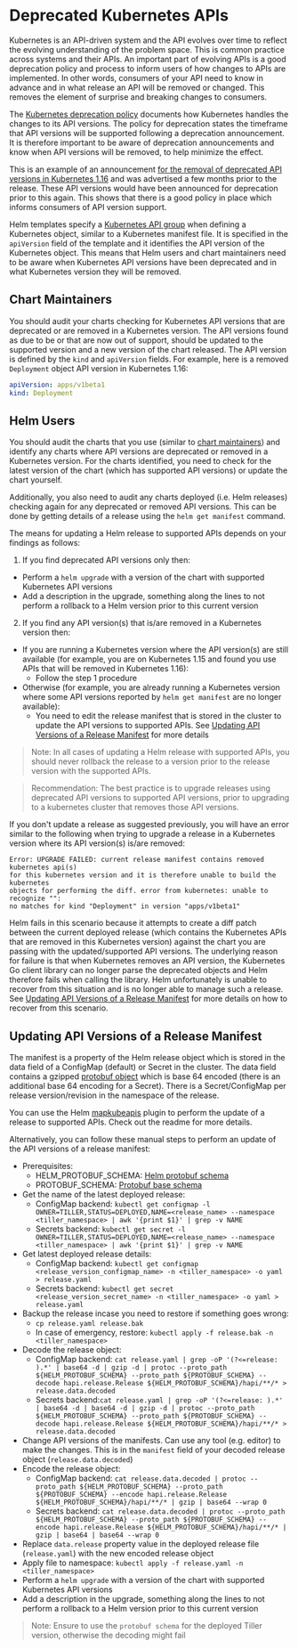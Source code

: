 # Deprecated Kubernetes APIs

Kubernetes is an API-driven system and the API evolves over time to reflect
the evolving understanding of the problem space. This is common practice
across systems and their APIs. An important part of evolving APIs is a good
deprecation policy and process to inform users of how changes to APIs are
implemented. In other words, consumers of your API need to know in advance and
in what release an API will be removed or changed. This removes the element of
surprise and breaking changes to consumers.

The [Kubernetes deprecation policy](https://kubernetes.io/docs/reference/using-api/deprecation-policy/)
documents how Kubernetes handles the changes to its API versions. The policy
for deprecation states the timeframe that API versions will be supported following
a deprecation announcement. It is therefore important to be aware of deprecation
announcements and know when API versions will be removed, to help minimize the
effect.

This is an example of an announcement [for the removal of deprecated API versions in Kubernetes 1.16](https://kubernetes.io/blog/2019/07/18/api-deprecations-in-1-16/)
and was advertised a few months prior to the release. These API versions would
have been announced for deprecation prior to this again. This shows that there
is a good policy in place which informs consumers of API version support. 

Helm templates specify a [Kubernetes API group](https://kubernetes.io/docs/concepts/overview/kubernetes-api/#api-groups)
when defining a Kubernetes object, similar to a Kubernetes manifest file. It is
specified in the `apiVersion` field of the template and it identifies the API
version of the Kubernetes object. This means that Helm users and chart maintainers
need to be aware when Kubernetes API versions have been deprecated and in what
Kubernetes version they will be removed.

## Chart Maintainers

You should audit your charts checking for Kubernetes API versions that are
deprecated or are removed in a Kubernetes version. The API versions found as
due to be or that are now out of support, should be updated to the supported
version and a new version of the chart released. The API version is defined by
the `kind` and `apiVersion` fields. For example, here is a removed `Deployment`
object API version in Kubernetes 1.16:

```yaml
apiVersion: apps/v1beta1
kind: Deployment
```

## Helm Users

You should audit the charts that you use (similar to [chart maintainers](#chart-maintainers))
and identify any charts where API versions are deprecated or removed in a
Kubernetes version. For the charts identified, you need to check for the latest
version of the chart (which has supported API versions) or update the chart
yourself.

Additionally, you also need to audit any charts deployed (i.e. Helm releases)
checking again for any deprecated or removed API versions. This can be done by
getting details of a release using the `helm get manifest` command.

The means for updating a Helm release to supported APIs depends on your findings
as follows:

1. If you find deprecated API versions only then:
  - Perform a `helm upgrade` with a version of the chart with supported Kubernetes
  API versions
  - Add a description in the upgrade, something along the lines to not perform a
  rollback to a Helm version prior to this current version
2.  If you find any API version(s) that is/are removed in a Kubernetes version
then:
  - If you are running a Kubernetes version where the API version(s) are still
  available (for example, you are on Kubernetes 1.15 and found you use APIs that
  will be removed in Kubernetes 1.16):
    - Follow the step 1 procedure
  - Otherwise (for example, you are already running a Kubernetes version where
  some API versions reported by `helm get manifest` are no longer available):
    - You need to edit the release manifest that is stored in the cluster to
    update the API versions to supported APIs. See
    [Updating API Versions of a Release Manifest](#updating-api-versions-of-a-release-manifest)
    for more details

> Note: In all cases of updating a Helm release with supported APIs, you should
never rollback the release to a version prior to the release version with the
supported APIs.

> Recommendation: The best practice is to upgrade releases using deprecated API
versions to supported API versions, prior to upgrading to a kubernetes cluster
that removes those API versions. 

If you don't update a release as suggested previously, you will have an error
similar to the following when trying to upgrade a release in a Kubernetes version
where its API version(s) is/are removed:

```
Error: UPGRADE FAILED: current release manifest contains removed kubernetes api(s)
for this kubernetes version and it is therefore unable to build the kubernetes
objects for performing the diff. error from kubernetes: unable to recognize "":
no matches for kind "Deployment" in version "apps/v1beta1"
```

Helm fails in this scenario because it attempts to create a diff patch between
the current deployed release (which contains the Kubernetes APIs that are removed
in this Kubernetes version) against the chart you are passing with the
updated/supported API versions. The underlying reason for failure is that when
Kubernetes removes an API version, the Kubernetes Go client library can no longer
parse the deprecated objects and Helm therefore fails when calling the library.
Helm unfortunately is unable to recover from this situation and is no longer able
to manage such a release.
See [Updating API Versions of a Release Manifest](#updating-api-versions-of-a-release-manifest)
for more details on how to recover from this scenario.

## Updating API Versions of a Release Manifest

The manifest is a property of the Helm release object which is stored in the data
field of a ConfigMap (default) or Secret in the cluster. The data field contains
a gzipped [protobuf object](developers#grpc-and-protobuf) which is base 64
encoded (there is an additional base 64 encoding for a Secret). There is
a Secret/ConfigMap per release version/revision in the namespace of the release.

You can use the Helm [mapkubeapis](https://github.com/hickeyma/helm-mapkubeapis)
plugin to perform the update of a release to supported APIs. Check out the
readme for more details.

Alternatively, you can follow these manual steps to perform an update of the API
versions of a release manifest:

- Prerequisites:
  - HELM_PROTOBUF_SCHEMA: [Helm protobuf schema](https://github.com/helm/helm/tree/dev-v2/_proto)
  - PROTOBUF_SCHEMA: [Protobuf base schema](https://github.com/protocolbuffers/protobuf/tree/master/src) 
- Get the name of the latest deployed release:
  - ConfigMap backend: `kubectl get configmap -l OWNER=TILLER,STATUS=DEPLOYED,NAME=<release_name> --namespace <tiller_namespace> | awk '{print $1}' | grep -v NAME`
  - Secrets backend: `kubectl get secret -l OWNER=TILLER,STATUS=DEPLOYED,NAME=<release_name> --namespace <tiller_namespace> | awk '{print $1}' | grep -v NAME`
- Get latest deployed release details:
  - ConfigMap backend: `kubectl get configmap <release_version_configmap_name> -n <tiller_namespace> -o yaml > release.yaml`
  - Secrets backend: `kubectl get secret <release_version_secret_name> -n <tiller_namespace> -o yaml > release.yaml`
- Backup the release incase you need to restore if something goes wrong:
  - `cp release.yaml release.bak`
  - In case of emergency, restore: `kubectl apply -f release.bak -n <tiller_namespace>`
- Decode the release object: 
  - ConfigMap backend: `cat release.yaml | grep -oP '(?<=release: ).*' | base64 -d | gzip -d | protoc --proto_path ${HELM_PROTOBUF_SCHEMA} --proto_path ${PROTOBUF_SCHEMA} --decode hapi.release.Release ${HELM_PROTOBUF_SCHEMA}/hapi/**/* > release.data.decoded`
  - Secrets backend:`cat release.yaml | grep -oP '(?<=release: ).*' | base64 -d | base64 -d | gzip -d | protoc --proto_path ${HELM_PROTOBUF_SCHEMA} --proto_path ${PROTOBUF_SCHEMA} --decode hapi.release.Release ${HELM_PROTOBUF_SCHEMA}/hapi/**/* > release.data.decoded`
- Change API versions of the manifests. Can use any tool (e.g. editor) to make
the changes. This is in the `manifest` field of your decoded release
object (`release.data.decoded`)
- Encode the release object:
  - ConfigMap backend: `cat release.data.decoded | protoc --proto_path ${HELM_PROTOBUF_SCHEMA} --proto_path ${PROTOBUF_SCHEMA} --encode hapi.release.Release ${HELM_PROTOBUF_SCHEMA}/hapi/**/* | gzip | base64 --wrap 0`
  - Secrets backend: `cat release.data.decoded | protoc --proto_path ${HELM_PROTOBUF_SCHEMA} --proto_path ${PROTOBUF_SCHEMA} --encode hapi.release.Release ${HELM_PROTOBUF_SCHEMA}/hapi/**/* | gzip | base64 | base64 --wrap 0`
- Replace `data.release` property value in the deployed release file (`release.yaml`)
with the new encoded release object
- Apply file to namespace: `kubectl apply -f release.yaml -n <tiller_namespace>`
- Perform a `helm upgrade` with a version of the chart with supported Kubernetes
API versions
- Add a description in the upgrade, something along the lines to not perform a
rollback to a Helm version prior to this current version

> Note: Ensure to use the `protobuf schema` for the deployed Tiller version, otherwise the decoding might fail
